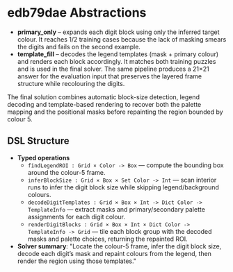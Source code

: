 # edb79dae Abstractions

- **primary_only** – expands each digit block using only the inferred target colour. It reaches 1/2 training cases because the lack of masking smears the digits and fails on the second example.
- **template_fill** – decodes the legend templates (mask + primary colour) and renders each block accordingly. It matches both training puzzles and is used in the final solver. The same pipeline produces a 21×21 answer for the evaluation input that preserves the layered frame structure while recolouring the digits.

The final solution combines automatic block-size detection, legend decoding and template-based rendering to recover both the palette mapping and the positional masks before repainting the region bounded by colour 5.

## DSL Structure
- **Typed operations**
  - `findLegendROI : Grid × Color -> Box` — compute the bounding box around the colour-5 frame.
  - `inferBlockSize : Grid × Box × Set Color -> Int` — scan interior runs to infer the digit block size while skipping legend/background colours.
  - `decodeDigitTemplates : Grid × Box × Int -> Dict Color -> TemplateInfo` — extract masks and primary/secondary palette assignments for each digit colour.
  - `renderDigitBlocks : Grid × Box × Int × Dict Color -> TemplateInfo -> Grid` — tile each block group with the decoded masks and palette choices, returning the repainted ROI.
- **Solver summary**: "Locate the colour-5 frame, infer the digit block size, decode each digit’s mask and repaint colours from the legend, then render the region using those templates."
